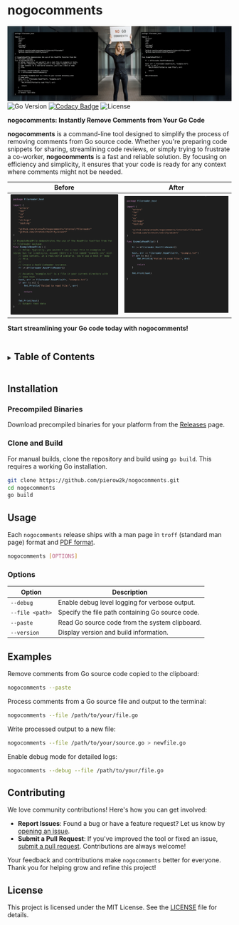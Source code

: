 # nogocomments

![nogocomments Banner](./doc/nogocomments_banner-1200x400.png)  
![Go Version](https://img.shields.io/github/go-mod/go-version/pierow2k/nogocomments)
[![Codacy Badge](https://app.codacy.com/project/badge/Grade/9244c6e7b1c34502bb72af0df7ec29a9)](https://app.codacy.com/gh/pierow2k/nogocomments/dashboard?utm_source=gh&utm_medium=referral&utm_content=&utm_campaign=Badge_grade)
![License](https://img.shields.io/github/license/pierow2k/nogocomments)

**nogocomments: Instantly Remove Comments from Your Go Code**

**nogocomments** is a command-line tool designed to simplify the process
of removing comments from Go source code. Whether you're preparing code
snippets for sharing, streamlining code reviews, or simply trying to
frustrate a co-worker, **nogocomments** is a fast and reliable solution. By
focusing on efficiency and simplicity, it ensures that your code is ready
for any context where comments might not be needed.

| Before                                           | After |
|--------------------------------------------------|----------------------------------------------------|
| ![nogocomments Banner](./doc/example-before.png) | ![nogocomments Banner](./doc/example-after.png) |

**Start streamlining your Go code today with nogocomments!**

<details closed="closed">
  <summary><h2 style="display: inline-block">Table of Contents</h2></summary>
  <ul>
    <li><a href="#installation">Installation</a></li>
    <li><a href="#usage">Usage</a></li>
    <li><a href="#examples">Examples</a></li>
    <li><a href="#contributing">Contributing</a></li>
    <li><a href="#license">License</a></li>
  </ul>
</details>

## Installation

### Precompiled Binaries

Download precompiled binaries for your platform from the
[Releases](https://github.com/pierow2k/nogocomments/releases) page.

### Clone and Build

For manual builds, clone the repository and build using `go build`. This
requires a working Go installation.

```bash
git clone https://github.com/pierow2k/nogocomments.git
cd nogocomments
go build
```

## Usage

Each `nogocomments` release ships with a man page in `troff` (standard man
page) format and [PDF format](./doc/nogocomments.1.pdf).

```bash
nogocomments [OPTIONS]
```

### Options

| Option           | Description                                      |
|------------------|--------------------------------------------------|
| `--debug`        | Enable debug level logging for verbose output.   |
| `--file <path>`  | Specify the file path containing Go source code. |
| `--paste`        | Read Go source code from the system clipboard.   |
| `--version`      | Display version and build information.           |

## Examples

Remove comments from Go source code copied to the clipboard:

```bash
nogocomments --paste
```

Process comments from a Go source file and output to the terminal:

```bash
nogocomments --file /path/to/your/file.go
```

Write processed output to a new file:

```bash
nogocomments --file /path/to/your/source.go > newfile.go
```

Enable debug mode for detailed logs:

```bash
nogocomments --debug --file /path/to/your/file.go
```

## Contributing

We love community contributions! Here's how you can get involved:

- **Report Issues**: Found a bug or have a feature request? Let us know by
[opening an issue](https://github.com/pierow2k/nogocomments/issues).
- **Submit a Pull Request**: If you've improved the tool or fixed an issue,
[submit a pull request](https://github.com/pierow2k/nogocomments/pulls).
Contributions are always welcome!

Your feedback and contributions make `nogocomments` better for everyone.
Thank you for helping grow and refine this project!

## License

This project is licensed under the MIT License. See the [LICENSE](LICENSE)
file for details.
